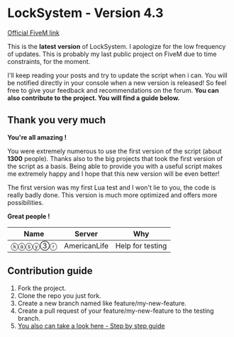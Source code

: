 # LockSystem - Version 4.3

[Official FiveM link](https://forum.fivem.net/t/release-locksystem-v2-0-3-updated-the-07-03-at-11pm/17750)

This is the **latest version** of LockSystem. I apologize for the low frequency of updates.
This is probably my last public project on FiveM due to time constraints, for the moment.

I'll keep reading your posts and try to update the script when i can. You will be notified directly in your console when a new version is released! So feel free to give your feedback and recommendations on the forum. **You can also contribute to the project. You will find a guide below.**

## Thank you very much

**You're all amazing !**

You were extremely numerous to use the first version of the script (about **1300** people). Thanks also to the big projects that took the first version of the script as a basis. Being able to provide you with a useful script makes me extremely happy and I hope that this new version will be even better!

The first version was my first Lua test and I won't lie to you, the code is really badly done. This version is much more optimized and offers more possibilities.

**Great people !**

| Name   | Server       | Why              |
|--------|--------------|------------------|
| ⓚⓐⓢⓨ③ⓡ | AmericanLife | Help for testing |

## Contribution guide

1. Fork the project.
2. Clone the repo you just fork.
3. Create a new branch named like feature/my-new-feature.
4. Create a pull request of your feature/my-new-feature to the testing branch.
5. [You also can take a look here - Step by step guide](https://codeburst.io/a-step-by-step-guide-to-making-your-first-github-contribution-5302260a2940)
